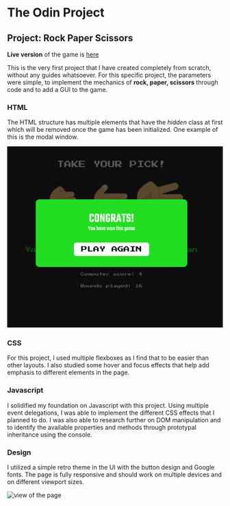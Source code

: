 # The Odin Project

## Project: Rock Paper Scissors

**Live version** of the game is [here](https://renchester.github.io/top-rock-paper-scissors/)

This is the very first project that I have created completely from scratch, without any guides whatsoever. For this specific project, the parameters were simple, to implement the mechanics of **rock, paper, scissors** through code and to add a GUI to the game.

### HTML

The HTML structure has multiple elements that have the _hidden_ class at first which will be removed once the game has been initialized. One example of this is the modal window.

![modal window](/img/modal-window.jpg?raw=true)

### CSS

For this project, I used multiple flexboxes as I find that to be easier than other layouts. I also studied some hover and focus effects that help add emphasis to different elements in the page.

### Javascript

I solidified my foundation on Javascript with this project. Using multiple event delegations, I was able to implement the different CSS effects that I planned to do. I was also able to research further on DOM manipulation and to identify the available properties and methods through prototypal inheritance using the console.

### Design

I utilized a simple retro theme in the UI with the button design and Google fonts. The page is fully responsive and should work on multiple devices and on different viewport sizes.

![view of the page](https://user-images.githubusercontent.com/61845973/123678008-5a719380-d878-11eb-9d7f-0e153b830da4.png)
